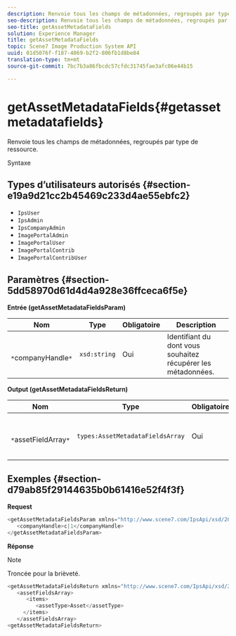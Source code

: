 ```yaml
---
description: Renvoie tous les champs de métadonnées, regroupés par type de ressource.
seo-description: Renvoie tous les champs de métadonnées, regroupés par type de ressource.
seo-title: getAssetMetadataFields
solution: Experience Manager
title: getAssetMetadataFields
topic: Scene7 Image Production System API
uuid: 01d5076f-f187-4069-b2f2-806fb1d8be84
translation-type: tm+mt
source-git-commit: 7bc7b3a86fbcdc57cfdc31745fae3afc06e44b15

---
```



# getAssetMetadataFields{#getassetmetadatafields}

Renvoie tous les champs de métadonnées, regroupés par type de ressource.

Syntaxe

## Types d’utilisateurs autorisés {#section-e19a9d21cc2b45469c233d4ae55ebfc2}

* `IpsUser`
* `IpsAdmin`
* `IpsCompanyAdmin`
* `ImagePortalAdmin`
* `ImagePortalUser`
* `ImagePortalContrib`
* `ImagePortalContribUser`

## Paramètres {#section-5dd58970d61d4d4a928e36ffceca6f5e}

**Entrée (getAssetMetadataFieldsParam)**

| Nom | Type | Obligatoire | Description |
|---|---|---|---|
| ` *`companyHandle`*` | `xsd:string` | Oui | Identifiant du dont vous souhaitez récupérer les métadonnées. |

**Output (getAssetMetadataFieldsReturn)**

| Nom | Type | Obligatoire | Description |
|---|---|---|---|
| ` *`assetFieldArray`*` | `types:AssetMetadataFieldsArray` | Oui | Tableau de champs de métadonnées, par type de fichier. |

## Exemples {#section-d79ab85f29144635b0b61416e52f4f3f}

**Request**

```java
<getAssetMetadataFieldsParam xmlns="http://www.scene7.com/IpsApi/xsd/2009-07-31">
   <companyHandle>c|1</companyHandle>
</getAssetMetadataFieldsParam>
```

**Réponse**

>[!NOTE]
>
>Troncée pour la brièveté.

```java
<getAssetMetadataFieldsReturn xmlns="http://www.scene7.com/IpsApi/xsd/2009-07-31">
   <assetFieldsArray>
      <items>
         <assetType>Asset</assetType>
     </items>
   </assetFieldsArray>
<getAssetMetadataFieldsReturn>
```

